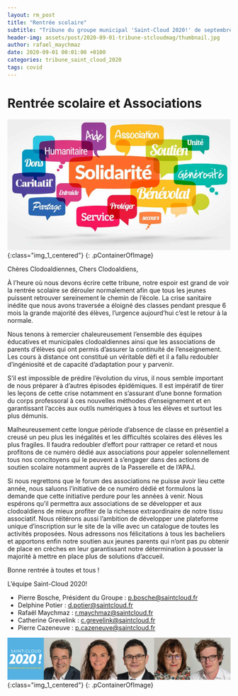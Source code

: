 ```yaml
---
layout: rm_post
title: "Rentrée scolaire"
subtitle: "Tribune du groupe municipal 'Saint-Cloud 2020!' de septembre 2020"
header-img: assets/post/2020-09-01-tribune-stcloudmag/thumbnail.jpg
author: rafael_maychmaz
date: 2020-09-01 00:01:00 +0100
categories: tribune_saint_cloud_2020 
tags: covid
---
```


# Rentrée scolaire et Associations

![texte alternatif à l'image](/assets/post/2020-09-01-tribune-stcloudmag/thumbnail.jpg "Description de l info-bulle image"){:class="img_1_centered"}
{: .pContainerOfImage}

Chères Clodoaldiennes, Chers Clodoaldiens,

À l’heure où nous devons écrire cette tribune, notre espoir est grand de voir la rentrée scolaire se dérouler normalement afin que tous les jeunes puissent retrouver sereinement le chemin de l’école. La crise sanitaire inédite que nous avons traversée a éloigné des classes pendant presque 6 mois la grande majorité des élèves, l’urgence aujourd’hui c’est le retour à la normale.

Nous tenons à remercier chaleureusement l’ensemble des équipes éducatives et municipales clodoaldiennes ainsi que les associations de parents d’élèves qui ont permis d’assurer la continuité de l’enseignement. Les cours à distance ont constitué un véritable défi et il a fallu redoubler d’ingéniosité et de capacité d’adaptation pour y parvenir.

S’il est impossible de prédire l’évolution du virus, il nous semble important de nous préparer à d’autres épisodes épidémiques. Il est impératif de tirer les leçons de cette crise notamment en s’assurant d’une bonne formation du corps professoral à ces nouvelles méthodes d’enseignement et en garantissant l’accès aux outils numériques à tous les élèves et surtout les plus démunis.

Malheureusement cette longue période d’absence de classe en présentiel a creusé un peu plus les inégalités et les difficultés scolaires des élèves les plus fragiles. Il faudra redoubler d’effort pour rattraper ce retard et nous profitons de ce numéro dédié aux associations pour appeler solennellement tous nos concitoyens qui le peuvent à s’engager dans des actions de soutien scolaire notamment auprès de la Passerelle et de l’APAJ.

Si nous regrettons que le forum des associations ne puisse avoir lieu cette année, nous saluons l’initiative de ce numéro dédié et formulons la demande que cette initiative perdure pour les années à venir. Nous espérons qu’il permettra aux associations de se développer et aux clodoaldiens de mieux profiter de la richesse extraordinaire de notre tissu associatif. Nous réitérons aussi l’ambition de développer une plateforme unique d’inscription sur le site de la ville avec un catalogue de toutes les activités proposées. Nous adressons nos félicitations à tous les bacheliers et apportons enfin notre soutien aux jeunes parents qui n’ont pas pu obtenir de place en crèches en leur garantissant notre détermination à pousser la majorité à mettre en place plus de solutions d’accueil.

Bonne rentrée à toutes et tous !

L’équipe Saint-Cloud 2020!
- Pierre Bosche, Président du Groupe :
p.bosche@saintcloud.fr
- Delphine Potier : d.potier@saintcloud.fr
- Rafaël Maychmaz : r.maychmaz@saintcloud.fr
- Catherine Grevelink : c.grevelink@saintcloud.fr
- Pierre Cazeneuve : p.cazeneuve@saintcloud.fr

![texte alternatif à l'image](/assets/post/2020-03-15-elections-municipales-2020/2020-03-15_photo_des_elus.png "Description de l info-bulle image"){:class="img_1_centered"}
{: .pContainerOfImage}


